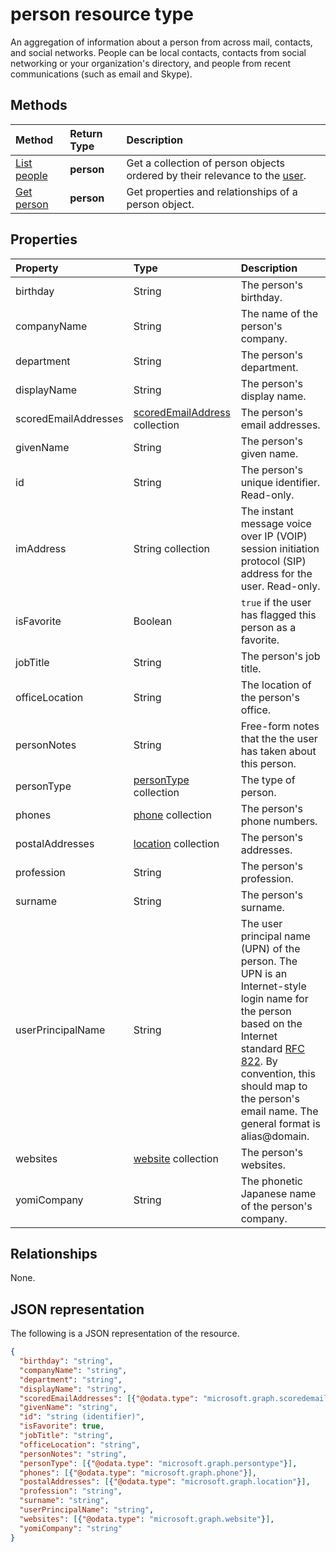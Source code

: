 # person resource type

An aggregation of information about a person from across mail, contacts, and social networks. People can be local contacts, contacts from social networking or your organization's directory, and people from recent communications (such as email and Skype).

## Methods

| Method		   | Return Type	|Description|
|:---------------|:--------|:----------|
|[List people](../api/user_list_people.md) | **person** |Get a collection of person objects ordered by their relevance to the [user](../resources/user.md).|
|[Get person](../api/person_get.md) | **person** |Get properties and relationships of a person object.|

## Properties
| Property	   | Type	|Description|
|:---------------|:--------|:----------|
|birthday|String|The person's birthday.|
|companyName|String|The name of the person's company.|
|department|String|The person's department.|
|displayName|String|The person's display name.|
|scoredEmailAddresses|[scoredEmailAddress](scoredemailaddress.md) collection|The person's email addresses.|
|givenName|String|The person's given name.|
|id|String|The person's unique identifier. Read-only.|
|imAddress|String collection|The instant message voice over IP (VOIP) session initiation protocol (SIP) address for the user. Read-only.|
|isFavorite|Boolean|`true` if the user has flagged this person as a favorite.|
|jobTitle|String|The person's job title.|
|officeLocation|String|The location of the person's office.|
|personNotes|String|Free-form notes that the the user has taken about this person.|
|personType|[personType](persontype.md) collection|The type of person.|
|phones|[phone](phone.md) collection|The person's phone numbers.|
|postalAddresses|[location](location.md) collection|The person's addresses.|
|profession|String|The person's profession.|
|surname|String|The person's surname.|
|userPrincipalName|String|The user principal name (UPN) of the person. The UPN is an Internet-style login name for the person based on the Internet standard [RFC 822](http://www.ietf.org/rfc/rfc0822.txt). By convention, this should map to the person's email name. The general format is alias@domain.|
|websites|[website](website.md) collection|The person's websites.|
|yomiCompany|String|The phonetic Japanese name of the person's company.|

## Relationships
None.


## JSON representation

The following is a JSON representation of the resource.

<!-- {
  "blockType": "resource",
  "optionalProperties": [

  ],
  "@odata.type": "microsoft.graph.person"
}-->

```json
{
  "birthday": "string",
  "companyName": "string",
  "department": "string",
  "displayName": "string",
  "scoredEmailAddresses": [{"@odata.type": "microsoft.graph.scoredemailaddress"}],
  "givenName": "string",
  "id": "string (identifier)",
  "isFavorite": true,
  "jobTitle": "string",
  "officeLocation": "string",
  "personNotes": "string",
  "personType": [{"@odata.type": "microsoft.graph.persontype"}],
  "phones": [{"@odata.type": "microsoft.graph.phone"}],
  "postalAddresses": [{"@odata.type": "microsoft.graph.location"}],
  "profession": "string",
  "surname": "string",
  "userPrincipalName": "string",
  "websites": [{"@odata.type": "microsoft.graph.website"}],
  "yomiCompany": "string"
}

```

<!-- uuid: 8fcb5dbc-d5aa-4681-8e31-b001d5168d79
2015-10-25 14:57:30 UTC -->
<!-- {
  "type": "#page.annotation",
  "description": "person resource",
  "keywords": "",
  "section": "documentation",
  "tocPath": ""
}-->
